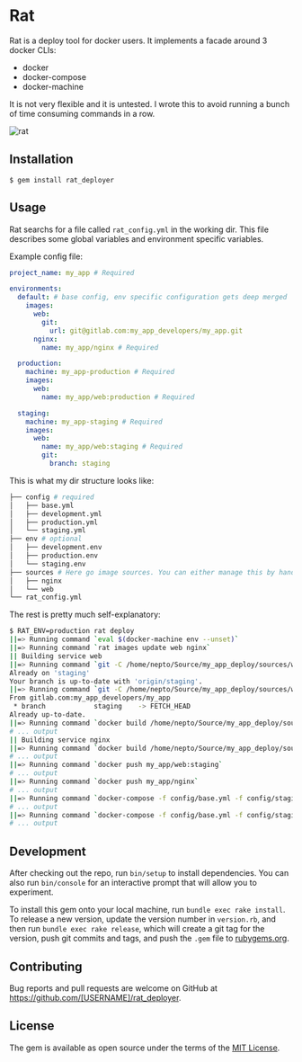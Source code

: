 # Rat

Rat is a deploy tool for docker users. It implements a facade around 3 docker CLIs:
  - docker
  - docker-compose
  - docker-machine
  
It is not very flexible and it is untested. I wrote this to avoid running a bunch of time consuming commands in a row.

![rat](http://mauveart.esy.es/img/rats/1_big.jpg)

## Installation

    $ gem install rat_deployer

## Usage
Rat searchs for a file called `rat_config.yml` in the working dir. This file describes some global variables and environment specific variables.

Example config file:

~~~yaml
project_name: my_app # Required

environments:
  default: # base config, env specific configuration gets deep merged
    images:
      web:
        git:
          url: git@gitlab.com:my_app_developers/my_app.git
      nginx:
        name: my_app/nginx # Required

  production:
    machine: my_app-production # Required
    images:
      web:
        name: my_app/web:production # Required

  staging:
    machine: my_app-staging # Required
    images:
      web:
        name: my_app/web:staging # Required
        git:
          branch: staging
~~~

This is what my dir structure looks like:

~~~bash
├── config # required
│   ├── base.yml
│   ├── development.yml
│   ├── production.yml
│   └── staging.yml
├── env # optional
│   ├── development.env
│   ├── production.env
│   └── staging.env
├── sources # Here go image sources. You can either manage this by hand or use rat to specify git sources
│   ├── nginx
│   └── web
└── rat_config.yml
~~~

The rest is pretty much self-explanatory:

~~~bash
$ RAT_ENV=production rat deploy
||=> Running command `eval $(docker-machine env --unset)`
||=> Running command `rat images update web nginx`
|| Building service web
||=> Running command `git -C /home/nepto/Source/my_app_deploy/sources/web checkout -f staging`
Already on 'staging'
Your branch is up-to-date with 'origin/staging'.
||=> Running command `git -C /home/nepto/Source/my_app_deploy/sources/web pull origin staging`
From gitlab.com:my_app_developers/my_app
 * branch            staging    -> FETCH_HEAD
Already up-to-date.
||=> Running command `docker build /home/nepto/Source/my_app_deploy/sources/web -t my_app/web:staging`
# ... output
|| Building service nginx
||=> Running command `docker build /home/nepto/Source/my_app_deploy/sources/nginx -t my_app/nginx`
# ... output
||=> Running command `docker push my_app/web:staging`
# ... output
||=> Running command `docker push my_app/nginx`
# ... output
||=> Running command `docker-compose -f config/base.yml -f config/staging.yml -p my_app_staging pull`
# ... output
||=> Running command `docker-compose -f config/base.yml -f config/staging.yml -p my_app_staging up -d`
# ... output
~~~

## Development

After checking out the repo, run `bin/setup` to install dependencies. You can also run `bin/console` for an interactive prompt that will allow you to experiment.

To install this gem onto your local machine, run `bundle exec rake install`. To release a new version, update the version number in `version.rb`, and then run `bundle exec rake release`, which will create a git tag for the version, push git commits and tags, and push the `.gem` file to [rubygems.org](https://rubygems.org).

## Contributing

Bug reports and pull requests are welcome on GitHub at https://github.com/[USERNAME]/rat_deployer.


## License

The gem is available as open source under the terms of the [MIT License](http://opensource.org/licenses/MIT).
